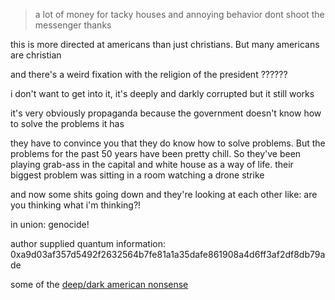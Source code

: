 > a lot of money for tacky houses and annoying behavior dont shoot the messenger thanks

this is more directed at americans than just christians. But many americans are christian

and there's a weird fixation with the religion of the president ??????

i don't want to get into it, it's deeply and darkly corrupted but it still works

it's very obviously propaganda because the government doesn't know how to solve the problems it has

they have to convince you that they do know how to solve problems. But the problems for the past 50 years have been pretty chill. So they've been playing grab-ass in the capital and white house as a way of life. their biggest problem was sitting in a room watching a drone strike

and now some shits going down and they're looking at each other like: are you thinking what i'm thinking?!

in union: genocide!

author supplied quantum information: 0xa9d03af357d5492f2632564b7fe81a1a35dafe861908a4d6ff3af2df8db79ade

some of the [deep/dark american nonsense](https://keccak-doomsday.com/2025_old_people)
